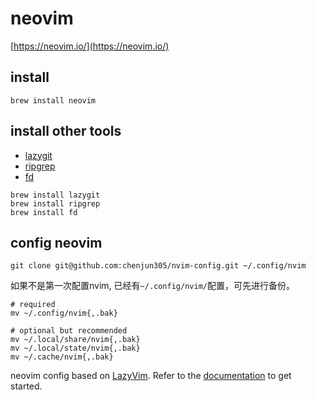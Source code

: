 # neovim
[https://neovim.io/](https://neovim.io/)
## install
```
brew install neovim
```

## install other tools
* [lazygit](https://github.com/jesseduffield/lazygit)
* [ripgrep](https://github.com/BurntSushi/ripgrep)
* [fd](https://github.com/sharkdp/fd)

```
brew install lazygit
brew install ripgrep
brew install fd
```

## config neovim

```
git clone git@github.com:chenjun305/nvim-config.git ~/.config/nvim
```
如果不是第一次配置nvim, 已经有`~/.config/nvim/`配置，可先进行备份。
```
# required
mv ~/.config/nvim{,.bak}

# optional but recommended
mv ~/.local/share/nvim{,.bak}
mv ~/.local/state/nvim{,.bak}
mv ~/.cache/nvim{,.bak}
```

neovim config based on [LazyVim](https://github.com/LazyVim/LazyVim).
Refer to the [documentation](https://lazyvim.github.io/installation) to get started.


